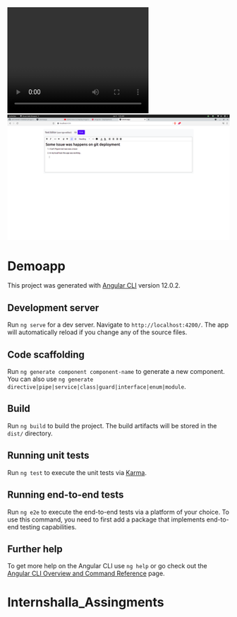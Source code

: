 <video width="320" height="240" controls>
  <source src="https://github.com/SATYAM9717069261/AngularAssingments/blob/master/Recording1-2021-06-09_03.10.01.mp4" type="video/mp4">
</video>

<img src="https://github.com/SATYAM9717069261/AngularAssingments/blob/master/Screenshot%20from%202021-06-04%2001-25-54.png">

# Demoapp

This project was generated with [Angular CLI](https://github.com/angular/angular-cli) version 12.0.2.

## Development server

Run `ng serve` for a dev server. Navigate to `http://localhost:4200/`. The app will automatically reload if you change any of the source files.

## Code scaffolding

Run `ng generate component component-name` to generate a new component. You can also use `ng generate directive|pipe|service|class|guard|interface|enum|module`.

## Build

Run `ng build` to build the project. The build artifacts will be stored in the `dist/` directory.

## Running unit tests

Run `ng test` to execute the unit tests via [Karma](https://karma-runner.github.io).

## Running end-to-end tests

Run `ng e2e` to execute the end-to-end tests via a platform of your choice. To use this command, you need to first add a package that implements end-to-end testing capabilities.

## Further help

To get more help on the Angular CLI use `ng help` or go check out the [Angular CLI Overview and Command Reference](https://angular.io/cli) page.
# Internshalla_Assingments
